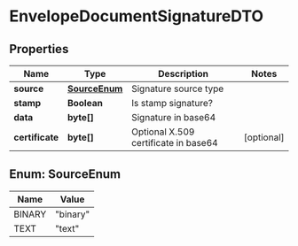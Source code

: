 

# EnvelopeDocumentSignatureDTO


## Properties

| Name | Type | Description | Notes |
|------------ | ------------- | ------------- | -------------|
|**source** | [**SourceEnum**](#SourceEnum) | Signature source type |  |
|**stamp** | **Boolean** | Is stamp signature? |  |
|**data** | **byte[]** | Signature in base64 |  |
|**certificate** | **byte[]** | Optional X.509 certificate in base64 |  [optional] |



## Enum: SourceEnum

| Name | Value |
|---- | -----|
| BINARY | &quot;binary&quot; |
| TEXT | &quot;text&quot; |



